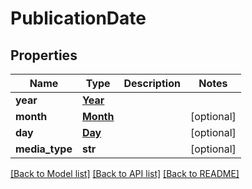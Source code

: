 # PublicationDate

## Properties
Name | Type | Description | Notes
------------ | ------------- | ------------- | -------------
**year** | [**Year**](Year.md) |  | 
**month** | [**Month**](Month.md) |  | [optional] 
**day** | [**Day**](Day.md) |  | [optional] 
**media_type** | **str** |  | [optional] 

[[Back to Model list]](../README.md#documentation-for-models) [[Back to API list]](../README.md#documentation-for-api-endpoints) [[Back to README]](../README.md)


